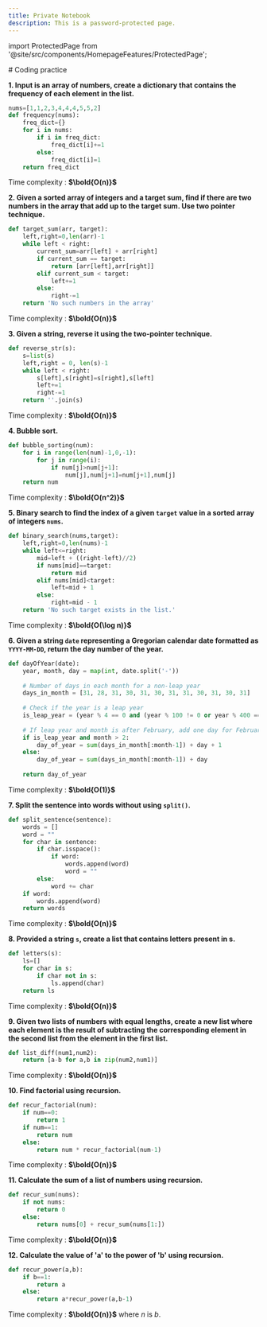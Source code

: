 ```yaml
---
title: Private Notebook
description: This is a password-protected page.
---
```


import ProtectedPage from '@site/src/components/HomepageFeatures/ProtectedPage';

<ProtectedPage>
# Coding practice

**1. Input is an array of numbers, create a dictionary that contains the frequency of each element in the list.**
```python
nums=[1,1,2,3,4,4,4,5,5,2]
def frequency(nums):
    freq_dict={}
    for i in nums:
        if i in freq_dict:
            freq_dict[i]+=1
        else:
            freq_dict[i]=1
    return freq_dict
```
Time complexity : **$\bold{O(n)}$**

**2. Given a sorted array of integers and a target sum, find if there are two numbers in the array that add up to the target sum. Use two pointer technique.**
```python
def target_sum(arr, target):
    left,right=0,len(arr)-1
    while left < right:
        current_sum=arr[left] + arr[right]
        if current_sum == target:
            return [arr[left],arr[right]]
        elif current_sum < target:
            left+=1
        else:
            right-=1
    return 'No such numbers in the array'
```
Time complexity : **$\bold{O(n)}$**

**3. Given a string, reverse it using the two-pointer technique.**
```python
def reverse_str(s):
    s=list(s)
    left,right = 0, len(s)-1
    while left < right:
        s[left],s[right]=s[right],s[left]
        left+=1
        right-=1
    return ''.join(s)  
```
Time complexity : **$\bold{O(n)}$**

**4. Bubble sort.**
```python
def bubble_sorting(num):
    for i in range(len(num)-1,0,-1):
        for j in range(i):
            if num[j]>num[j+1]:
                num[j],num[j+1]=num[j+1],num[j]
    return num
```
Time complexity : **$\bold{O(n^2)}$**

**5. Binary search to find the index of a given `target` value in a sorted array of integers `nums`.**
```python
def binary_search(nums,target):
    left,right=0,len(nums)-1
    while left<=right:
        mid=left + ((right-left)//2)
        if nums[mid]==target:
            return mid
        elif nums[mid]<target:
            left=mid + 1
        else:
            right=mid - 1
    return 'No such target exists in the list.'
```
Time complexity : **$\bold{O(\log n)}$**

**6. Given a string `date` representing a Gregorian calendar date formatted as `YYYY-MM-DD`, return the day number of the year.**
```python
def dayOfYear(date):
    year, month, day = map(int, date.split('-'))
    
    # Number of days in each month for a non-leap year
    days_in_month = [31, 28, 31, 30, 31, 30, 31, 31, 30, 31, 30, 31]
    
    # Check if the year is a leap year
    is_leap_year = (year % 4 == 0 and (year % 100 != 0 or year % 400 == 0))
    
    # If leap year and month is after February, add one day for February 29
    if is_leap_year and month > 2:
        day_of_year = sum(days_in_month[:month-1]) + day + 1
    else:
        day_of_year = sum(days_in_month[:month-1]) + day
    
    return day_of_year
```
Time complexity : **$\bold{O(1)}$**

**7. Split the sentence into words without using `split()`.**
```python
def split_sentence(sentence):
    words = []
    word = ""
    for char in sentence:
        if char.isspace():
            if word:
                words.append(word)
                word = ""
        else:
            word += char
    if word:
        words.append(word)
    return words
```
Time complexity : **$\bold{O(n)}$**

**8. Provided a string `s`, create a list that contains letters present in s.**
```python
def letters(s):
    ls=[]
    for char in s:
        if char not in s:
            ls.append(char)
    return ls            
```
Time complexity : **$\bold{O(n)}$**

**9. Given two lists of numbers with equal lengths, create a new list where each element is the result of subtracting the corresponding element in the second list from the element in the first list.**
```python
def list_diff(num1,num2):
    return [a-b for a,b in zip(num2,num1)]            
```
Time complexity : **$\bold{O(n)}$**

**10. Find factorial using recursion.**
```python
def recur_factorial(num):
    if num==0:
        return 1
    if num==1:
        return num
    else:
        return num * recur_factorial(num-1)
```
Time complexity : **$\bold{O(n)}$**

**11. Calculate the sum of a list of numbers using recursion.**
```python
def recur_sum(nums):
    if not nums:
        return 0
    else:
        return nums[0] + recur_sum(nums[1:])
```
Time complexity : **$\bold{O(n)}$**

**12. Calculate the value of 'a' to the power of 'b' using recursion.**
```python
def recur_power(a,b):
    if b==1:
        return a
    else:
        return a*recur_power(a,b-1)
```
Time complexity : **$\bold{O(n)}$** where $n$ is $b$.
</ProtectedPage>
